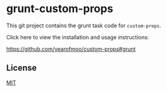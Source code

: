 # grunt-custom-props

This git project contains the grunt task code for `custom-props`.

Click here to view the installation and usage instructions:

https://github.com/yearofmoo/custom-props#grunt

## License

[MIT](LICENSE)
